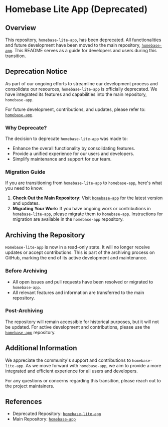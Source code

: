 # Homebase Lite App (Deprecated)

## Overview

This repository, `homebase-lite-app`, has been deprecated. All functionalities and future development have been moved to the main repository, [`homebase-app`](https://github.com/dOrgTech/homebase-app). This README serves as a guide for developers and users during this transition.

## Deprecation Notice

As part of our ongoing efforts to streamline our development process and consolidate our resources, `homebase-lite-app` is officially deprecated. We have integrated its features and capabilities into the main repository, `homebase-app`.

For future development, contributions, and updates, please refer to: [`homebase-app`](https://github.com/dOrgTech/homebase-app).

### Why Deprecate?

The decision to deprecate `homebase-lite-app` was made to:

- Enhance the overall functionality by consolidating features.
- Provide a unified experience for our users and developers.
- Simplify maintenance and support for our team.

### Migration Guide

If you are transitioning from `homebase-lite-app` to `homebase-app`, here's what you need to know:

1. **Check Out the Main Repository:** Visit [`homebase-app`](https://github.com/dOrgTech/homebase-app) for the latest version and updates.
2. **Migrating Your Work:** If you have ongoing work or contributions in `homebase-lite-app`, please migrate them to `homebase-app`. Instructions for migration are available in the `homebase-app` repository.

## Archiving the Repository

`Homebase-lite-app` is now in a read-only state. It will no longer receive updates or accept contributions. This is part of the archiving process on GitHub, marking the end of its active development and maintenance.

### Before Archiving

- All open issues and pull requests have been resolved or migrated to `homebase-app`.
- All relevant features and information are transferred to the main repository.

### Post-Archiving

The repository will remain accessible for historical purposes, but it will not be updated. For active development and contributions, please use the [`homebase-app`](https://github.com/dOrgTech/homebase-app) repository.

## Additional Information

We appreciate the community's support and contributions to `homebase-lite-app`. As we move forward with `homebase-app`, we aim to provide a more integrated and efficient experience for all users and developers.

For any questions or concerns regarding this transition, please reach out to the project maintainers.

## References

- Deprecated Repository: [`homebase-lite-app`](https://github.com/dOrgTech/homebase-lite-app)
- Main Repository: [`homebase-app`](https://github.com/dOrgTech/homebase-app)